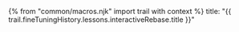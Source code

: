 {% from "common/macros.njk" import trail with context %}
<frontmatter>
title: "{{ trail.fineTuningHistory.lessons.interactiveRebase.title }}"
</frontmatter>

<include src="unit-inPage-asFlat.md" boilerplate />